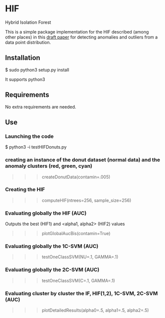 # HIF
Hybrid Isolation Forest

This is a simple package implementation for the HIF described (among other places) in this [draft paper](hif2017.pdf) for detecting anomalies and outliers from a data point distribution.

## Installation
$ sudo python3  setup.py install
 
It supports python3

## Requirements

No extra requirements are needed.

## Use


### Launching the code
$ python3 -i testHIFDonuts.py

### creating an instance of the donut dataset (normal data) and the anomaly clusters (red, green, cyan)
>>> createDonutData(contamin=.005)

### Creating the HIF
>>> computeHIF(ntrees=256, sample_size=256)

### Evaluating globally the HIF (AUC)
Outputs the best <alpha0> (HIF1) and <alpha1, alpha2> (HIF2) values
>>> plotGlobalAucBis(contamin=True)

### Evaluating globally the 1C-SVM (AUC)
>>> testOneClassSVM(NU=.1, GAMMA=.1)

### Evaluating globally the 2C-SVM (AUC)
>>> testOneClassSVM(C=.1, GAMMA=.1)

### Evaluating cluster by cluster the IF, HIF(1,2), 1C-SVM, 2C-SVM (AUC)
>>> plotDetailedResults(alpha0=.5, alpha1=.5, alpha2=.5)
